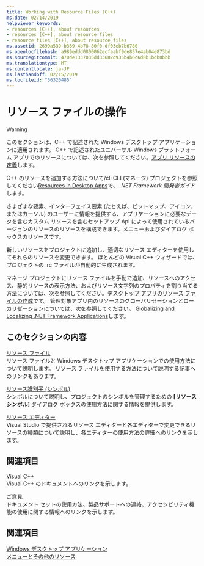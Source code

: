```yaml
---
title: Working with Resource Files (C++)
ms.date: 02/14/2019
helpviewer_keywords:
- resources [C++], about resources
- resources [C++], about resource files
- resource files [C++], about resource files
ms.assetid: 2699a539-b369-4b78-80f0-df03eb7b6780
ms.openlocfilehash: a989eddd0800062ecfaabf9de857e4ab04e873bd
ms.sourcegitcommit: 470de1337035dd33682d935b4b6c6d8b1bdb0bbb
ms.translationtype: MT
ms.contentlocale: ja-JP
ms.lasthandoff: 02/15/2019
ms.locfileid: "56320485"
---
```

# <a name="working-with-resource-files"></a>リソース ファイルの操作

> [!WARNING]
> このセクションは、C++ で記述された Windows デスクトップ アプリケーションに適用されます。 C++ で記述されたユニバーサル Windows プラットフォーム アプリでのリソースについては、次を参照してください。[アプリ リソースの定義](/windows/uwp/app-resources/)します。
>
> C++ のリソースを追加する方法について/cli CLI (マネージ) プロジェクトを参照してください[Resources in Desktop Apps](/dotnet/framework/resources/index)で、 *.NET Framework 開発者ガイド*します。

さまざまな要素、インターフェイス要素 (たとえば、ビットマップ、アイコン、またはカーソル) のユーザーに情報を提供する、アプリケーションに必要なデータを含むカスタム リソースを含むセットアップ Api によって使用されているバージョンのリソースのリソースを構成できます。メニューおよびダイアログ ボックスのリソースです。

新しいリソースをプロジェクトに追加し、適切なリソース エディターを使用してそれらのリソースを変更できます。 ほとんどの Visual C++ ウィザードでは、プロジェクトの .rc ファイルが自動的に生成されます。

マネージ プロジェクトにリソース ファイルを手動で追加、リソースへのアクセス、静的リソースの表示方法、およびリソース文字列のプロパティを割り当てる方法については、次を参照してください。[デスクトップ アプリのリソース ファイルの作成](/dotnet/framework/resources/creating-resource-files-for-desktop-apps)です。 管理対象アプリ内のリソースのグローバリゼーションとローカリゼーションについては、次を参照してください。 [Globalizing and Localizing .NET Framework Applications](/dotnet/standard/globalization-localization/index)します。

## <a name="in-this-section"></a>このセクションの内容

[リソース ファイル](../windows/resource-files-visual-studio.md)<br/>
リソース ファイルと Windows デスクトップ アプリケーションでの使用方法について説明します。 リソース ファイルを使用する方法について説明する記事へのリンクもあります。

[リソース識別子 (シンボル)](../windows/symbols-resource-identifiers.md)<br/>
シンボルについて説明し、プロジェクトのシンボルを管理するための **[リソース シンボル]** ダイアログ ボックスの使用方法に関する情報を提供します。

[リソース エディター](../windows/resource-editors.md)<br/>
Visual Studio で提供されるリソース エディターと各エディターで変更できるリソースの種類について説明し、各エディターの使用方法の詳細へのリンクを示します。

## <a name="related-sections"></a>関連項目

[Visual C++](../visual-cpp-in-visual-studio.md)<br/>
Visual C++ のドキュメントへのリンクを示します。

[ご意見](/visualstudio/ide/talk-to-us)<br/>
ドキュメント セットの使用方法、製品サポートへの連絡、アクセシビリティ機能の使用に関する情報へのリンクを示します。

## <a name="see-also"></a>関連項目

[Windows デスクトップ アプリケーション](../windows/windows-desktop-applications-cpp.md)<br/>
[メニューとその他のリソース](https://msdn.microsoft.com/library/windows/desktop/ms632583.aspx)